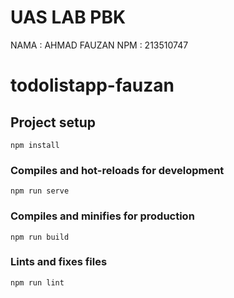 # UAS LAB PBK
NAMA    : AHMAD FAUZAN
NPM     : 213510747 
# todolistapp-fauzan

## Project setup
```
npm install
```

### Compiles and hot-reloads for development
```
npm run serve
```

### Compiles and minifies for production
```
npm run build
```

### Lints and fixes files
```
npm run lint
```
